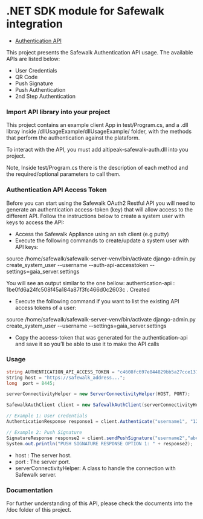 # .NET SDK module for Safewalk integration

* [Authentication API](#authentication-api)

<a name="authentication-api"></a>

This project presents the Safewalk Authentication API usage. The available APIs are listed below: 

* User Credentials 
* QR Code 
* Push Signature 
* Push Authentication 
* 2nd Step Authentication

### Import API library into your project

This project contains an example client App in test/Program.cs, and a .dll libray inside /dllUsageExample/dllUsageExample/ folder, with the methods that perform the authentication against the plataform. 

To interact with the API, you must add altipeak-safewalk-auth.dll into you project. 

Note, Inside test/Program.cs there is the description of each method and the required/optional parameters to call them.

### Authentication API Access Token
 
Before you can start using the Safewalk OAuth2 Restful API you will need to generate an authentication access-token (key) that will allow access to the different API.
Follow the instructions below to create a system user with keys to access the API:
* Access the Safewalk Appliance using an ssh client (e.g putty)
* Execute the following commands to create/update a system user with API keys: 

source /home/safewalk/safewalk-server-venv/bin/activate
 django-admin.py create_system_user --username <username> --auth-api-accesstoken --settings=gaia_server.settings

You will see an output similar to the one bellow:
  authentication-api : 1be0fd6a24fc508f45a184a87f3fc466d0c2603c . Created
*  Execute the following command if you want to list the existing API access tokens of a user:
 
 source /home/safewalk/safewalk-server-venv/bin/activate django-admin.py
  create_system_user --username <username> --settings=gaia_server.settings
* Copy the access-token that was generated for the authentication-api and save it so you’ll be able to use it to make the API calls

### Usage

```csharp
string AUTHENTICATION_API_ACCESS_TOKEN = "c4608fc697e844829bb5a27cce13737250161bd0";
String host = "https://safewalk_address...";
long  port = 8445;

serverConnectivityHelper = new ServerConnectivityHelper(HOST, PORT);

SafewalkAuthClient client = new SafewalkAuthClient(serverConnectivityHelper, AUTHENTICATION_API_ACCESS_TOKEN);

// Example 1: User credentials
AuthenticationResponse response1 = client.Authenticate("username1", "12345");

// Example 2: Push Signature
SignatureResponse response2 = client.sendPushSignature("username2","abcde", "A160E4F805C51261541F0AD6BC618AE10BEB3A30786A099CE67DBEFD4F7F929F","All the data here will be signed. This request was generated from Safewalk API.","Sign Transaction","Push signature triggered from safewalk API");
System.out.println("PUSH SIGNATURE RESPONSE OPTION 1: " + response2);
```
* host : The server host.
* port : The server port.
* serverConnectivityHelper: A class to handle the connection with Safewalk server.

### Documentation

For further understanding of this API, please check the documents into the /doc folder of this project.

